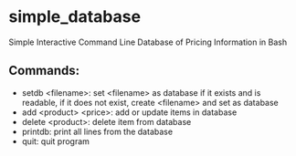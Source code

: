 # simple_database
Simple Interactive Command Line Database of Pricing Information in Bash

## Commands:
- setdb \<filename\>: set \<filename\> as database if it exists and is readable, if it does not exist, create \<filename\> and set as database
- add \<product\> \<price\>: add or update items in database
- delete \<product\>: delete item from database
- printdb: print all lines from the database
- quit: quit program
